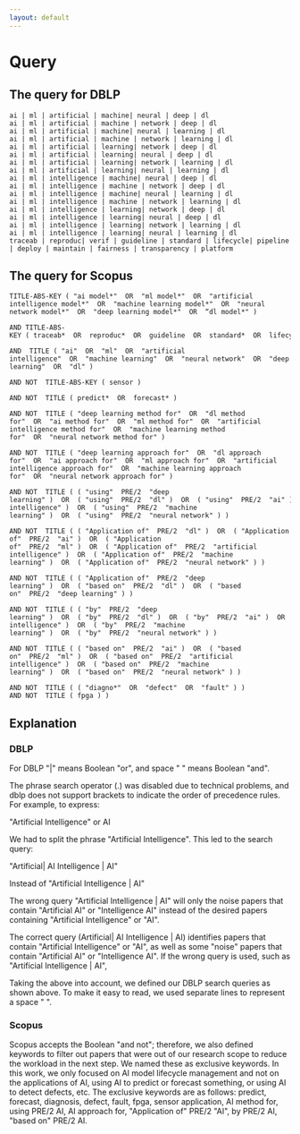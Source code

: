 ```yaml
---
layout: default
---
```

# Query

## The query for DBLP

```
ai | ml | artificial | machine| neural | deep | dl 
ai | ml | artificial | machine | network | deep | dl 
ai | ml | artificial | machine| neural | learning | dl 
ai | ml | artificial | machine | network | learning | dl
ai | ml | artificial | learning| network | deep | dl 
ai | ml | artificial | learning| neural | deep | dl 
ai | ml | artificial | learning| network | learning | dl 
ai | ml | artificial | learning| neural | learning | dl 
ai | ml | intelligence | machine| neural | deep | dl 
ai | ml | intelligence | machine | network | deep | dl 
ai | ml | intelligence | machine| neural | learning | dl 
ai | ml | intelligence | machine | network | learning | dl
ai | ml | intelligence | learning| network | deep | dl 
ai | ml | intelligence | learning| neural | deep | dl 
ai | ml | intelligence | learning| network | learning | dl 
ai | ml | intelligence | learning| neural | learning | dl
traceab | reproduc| verif | guideline | standard | lifecycle| pipeline | deploy | maintain | fairness | transparency | platform
```

## The query for Scopus

```
TITLE-ABS-KEY ( "ai model*"  OR  "ml model*"  OR  "artificial intelligence model*"  OR  "machine learning model*"  OR  "neural network model*"  OR  "deep learning model*"  OR  “dl model*" ) 

AND TITLE-ABS-KEY ( traceab*  OR  reproduc*  OR  guideline  OR  standard*  OR  lifecycle  OR  deploy*  OR  verif*  OR  platform  OR  maintain*  OR  fairness )  

AND  TITLE ( "ai"  OR  "ml"  OR  "artificial intelligence"  OR  "machine learning"  OR  "neural network"  OR  "deep learning"  OR  "dl" )  

AND NOT  TITLE-ABS-KEY ( sensor )  

AND NOT  TITLE ( predict*  OR  forecast* )  

AND NOT  TITLE ( "deep learning method for"  OR  "dl method for"  OR  "ai method for"  OR  "ml method for"  OR  "artificial intelligence method for"  OR  "machine learning method for"  OR  "neural network method for" )  

AND NOT  TITLE ( "deep learning approach for"  OR  "dl approach for"  OR  "ai approach for"  OR  "ml approach for"  OR  "artificial intelligence approach for"  OR  "machine learning approach for"  OR  "neural network approach for" )  

AND NOT  TITLE ( ( "using"  PRE/2  "deep learning" )  OR  ( "using"  PRE/2  "dl" )  OR  ( "using"  PRE/2  "ai" )  OR  ( "using"  PRE/2  "ml" )  OR  ( "using"  PRE/2  "artificial intelligence" )  OR  ( "using"  PRE/2  "machine learning" )  OR  ( "using"  PRE/2  "neural network" ) )  

AND NOT  TITLE ( ( "Application of"  PRE/2  "dl" )  OR  ( "Application of"  PRE/2  "ai" )  OR  ( "Application of"  PRE/2  "ml" )  OR  ( "Application of"  PRE/2  "artificial intelligence" )  OR  ( "Application of"  PRE/2  "machine learning" )  OR  ( "Application of"  PRE/2  "neural network" ) )  

AND NOT  TITLE ( ( "Application of"  PRE/2  "deep learning" )  OR  ( "based on"  PRE/2  "dl" )  OR  ( "based on"  PRE/2  "deep learning" ) )  

AND NOT  TITLE ( ( "by"  PRE/2  "deep learning" )  OR  ( "by"  PRE/2  "dl" )  OR  ( "by"  PRE/2  "ai" )  OR  ( "by"  PRE/2  "ml" )  OR  ( "by"  PRE/2  "artificial intelligence" )  OR  ( "by"  PRE/2  "machine learning" )  OR  ( "by"  PRE/2  "neural network" ) )  

AND NOT  TITLE ( ( "based on"  PRE/2  "ai" )  OR  ( "based on"  PRE/2  "ml" )  OR  ( "based on"  PRE/2  "artificial intelligence" )  OR  ( "based on"  PRE/2  "machine learning" )  OR  ( "based on"  PRE/2  "neural network" ) )  

AND NOT  TITLE ( ( "diagno*"  OR  "defect"  OR  "fault" ) )  
AND NOT  TITLE ( fpga ) ) 
```

## Explanation

### DBLP
For DBLP "|" means Boolean "or", and space " " means Boolean "and".

The phrase search operator (.) was disabled due to technical problems, and dblp does not support brackets to indicate the order of precedence rules. For example, to express: 

"Artificial Intelligence" or AI

We had to split the phrase "Artificial Intelligence". This led to the search query: 

"Artificial| AI Intelligence | AI"

Instead of "Artificial Intelligence | AI"

The wrong query "Artificial Intelligence | AI" will only the noise papers that contain "Artificial AI" or "Intelligence AI" instead of the desired papers containing "Artificial Intelligence" or "AI".

The correct query (Artificial| AI Intelligence | AI) identifies papers that contain "Artificial Intelligence" or "AI", as well as some "noise" papers that contain "Artificial AI" or "Intelligence AI". If the wrong query is used, such as "Artificial Intelligence | AI",

Taking the above into account, we defined our DBLP search queries as shown above. To make it easy to read, we used separate lines to represent a space " ".

### Scopus

Scopus accepts the Boolean "and not"; therefore, we also defined keywords to filter out papers that were out of our research scope to reduce the workload in the next step. We named these as exclusive keywords. In this work, we only focused on AI model lifecycle management and not on the applications of AI, using AI to predict or forecast something, or using AI to detect defects, etc. The exclusive keywords are as follows: 
predict, forecast, diagnosis, defect, fault, fpga, sensor application, AI method for, using PRE/2 AI, AI approach for, "Application of" PRE/2 "AI", by PRE/2 AI, "based on" PRE/2 AI.
